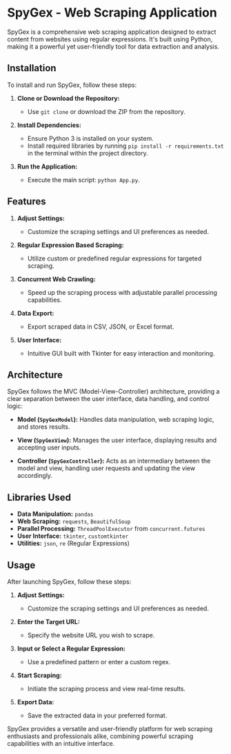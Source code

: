 # SpyGex - Web Scraping Application

SpyGex is a comprehensive web scraping application designed to extract content from websites using regular expressions. It's built using Python, making it a powerful yet user-friendly tool for data extraction and analysis.

## Installation

To install and run SpyGex, follow these steps:

1. **Clone or Download the Repository:**
   - Use `git clone` or download the ZIP from the repository.
   
2. **Install Dependencies:**
   - Ensure Python 3 is installed on your system.
   - Install required libraries by running `pip install -r requirements.txt` in the terminal within the project directory.

3. **Run the Application:**
   - Execute the main script: `python App.py`.

## Features

1. **Adjust Settings:**
   - Customize the scraping settings and UI preferences as needed.

2. **Regular Expression Based Scraping:**
   - Utilize custom or predefined regular expressions for targeted scraping.
  
3. **Concurrent Web Crawling:**
   - Speed up the scraping process with adjustable parallel processing capabilities.

4. **Data Export:**
   - Export scraped data in CSV, JSON, or Excel format.

5. **User Interface:**
   - Intuitive GUI built with Tkinter for easy interaction and monitoring.

## Architecture

SpyGex follows the MVC (Model-View-Controller) architecture, providing a clear separation between the user interface, data handling, and control logic:

- **Model (`SpyGexModel`):** Handles data manipulation, web scraping logic, and stores results.
  
- **View (`SpyGexView`):** Manages the user interface, displaying results and accepting user inputs.

- **Controller (`SpyGexController`):** Acts as an intermediary between the model and view, handling user requests and updating the view accordingly.

## Libraries Used

- **Data Manipulation:** `pandas`
- **Web Scraping:** `requests`, `BeautifulSoup`
- **Parallel Processing:** `ThreadPoolExecutor` from `concurrent.futures`
- **User Interface:** `tkinter`, `customtkinter`
- **Utilities:** `json`, `re` (Regular Expressions)

## Usage

After launching SpyGex, follow these steps:

1. **Adjust Settings:**
   - Customize the scraping settings and UI preferences as needed.

2. **Enter the Target URL:**
   - Specify the website URL you wish to scrape.

3. **Input or Select a Regular Expression:**
   - Use a predefined pattern or enter a custom regex.

4. **Start Scraping:**
   - Initiate the scraping process and view real-time results.

5. **Export Data:**
   - Save the extracted data in your preferred format.

SpyGex provides a versatile and user-friendly platform for web scraping enthusiasts and professionals alike, combining powerful scraping capabilities with an intuitive interface.
